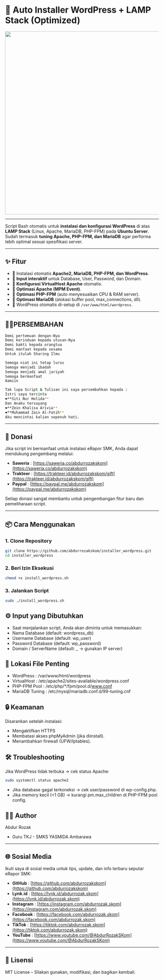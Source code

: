 # 🚀 Auto Installer WordPress + LAMP Stack (Optimized)
<p align="center"><img src="https://tjkt.smkyasmida.sch.id/wp-content/uploads/2025/02/Logo-TJKT-2022-Sampul-Youtube-1.png" width="600"></p>

---

Script Bash otomatis untuk **instalasi dan konfigurasi WordPress** di atas **LAMP Stack** (Linux, Apache, MariaDB, PHP-FPM) pada **Ubuntu Server**.  
Sudah termasuk **tuning Apache, PHP-FPM, dan MariaDB** agar performa lebih optimal sesuai spesifikasi server.

---

## ✨ Fitur
- 🔹 Instalasi otomatis **Apache2, MariaDB, PHP-FPM, dan WordPress**.  
- 🔹 **Input interaktif** untuk Database, User, Password, dan Domain.  
- 🔹 **Konfigurasi VirtualHost Apache** otomatis.  
- 🔹 **Optimasi Apache (MPM Event)**.  
- 🔹 **Optimasi PHP-FPM** (auto menyesuaikan CPU & RAM server).  
- 🔹 **Optimasi MariaDB** (alokasi buffer pool, max_connections, dll).  
- 🔹 WordPress otomatis di-setup di `/var/www/html/wordpress`.  

---


## 👨‍🍼PERSEMBAHAN
```bash
Demi pertemuan dengan-Nya
Demi kerinduan kepada utusan-Nya
Demi bakti kepada orangtua
Demi manfaat kepada sesama
Untuk itulah Sharing Ilmu

Semoga niat ini tetap lurus
Semoga menjadi ibadah
Semoga menjadi amal jariyah
Semoga bermanfaat
Aamiin

Tak lupa Script & Tulisan ini saya persembahkan kepada :
Istri saya tercinta
❤️**Siti Nur Holida**
Dan Anaku tersayang
❤️**Zein Khalisa Arivia**
❤️**Muhammad Zain Al-Fatih**
Aku mencintai kalian sepenuh hati.
```
---

## 💖 Donasi

Jika script ini bermanfaat untuk instalasi eRapor SMK, Anda dapat mendukung pengembang melalui:

- **Saweria** : [https://saweria.co/abdurrozakskom](https://saweria.co/abdurrozakskom)  
- **Trakteer** : [https://trakteer.id/abdurrozakskom/gift](https://trakteer.id/abdurrozakskom/gift)  
- **Paypal**  : [https://paypal.me/abdurrozakskom](https://paypal.me/abdurrozakskom)  

Setiap donasi sangat membantu untuk pengembangan fitur baru dan pemeliharaan script.

---

## 📦 Cara Menggunakan

### 1. Clone Repository
```bash
git clone https://github.com/abdurrozakskom/installer_wordpress.git
cd installer_wordpress
```

### 2. Beri Izin Eksekusi
```bash
chmod +x install_wordpress.sh
```

### 3. Jalankan Script
```bash
sudo ./install_wordpress.sh
```

## ⚙️ Input yang Dibutuhkan
- Saat menjalankan script, Anda akan diminta untuk memasukkan:
- Nama Database (default: wordpress_db)
- Username Database (default: wp_user)
- Password Database (default: wp_password)
- Domain / ServerName (default: _ → gunakan IP server)


## 📂 Lokasi File Penting
- WordPress : /var/www/html/wordpress
- VirtualHost : /etc/apache2/sites-available/wordpress.conf
- PHP-FPM Pool : /etc/php/*/fpm/pool.d/www.conf
- MariaDB Tuning : /etc/mysql/mariadb.conf.d/99-tuning.cnf

## 🔒 Keamanan
Disarankan setelah instalasi:
- Mengaktifkan HTTPS 
- Membatasi akses phpMyAdmin (jika diinstall).
- Menambahkan firewall (UFW/Iptables).

## 🛠️ Troubleshooting
Jika WordPress tidak terbuka → cek status Apache:
```bash
sudo systemctl status apache2
```
- Jika database gagal terkoneksi → cek user/password di wp-config.php.
- Jika memory kecil (<1 GB) → kurangi pm.max_children di PHP-FPM pool config.

## 👨‍💻 Author
Abdur Rozak
- Guru TKJ - SMKS YASMIDA Ambarawa

---

## 🌐 Sosial Media

Ikuti saya di sosial media untuk tips, update, dan info terbaru seputar eRapor SMK:

- **GitHub**    : [https://github.com/abdurrozakskom](https://github.com/abdurrozakskom)  
- **Lynk.id**   : [https://lynk.id/abdurrozak.skom](https://lynk.id/abdurrozak.skom)  
- **Instagram** : [https://instagram.com/abdurrozak.skom](https://instagram.com/abdurrozak.skom)  
- **Facebook**  : [https://facebook.com/abdurrozak.skom](https://facebook.com/abdurrozak.skom)  
- **TikTok**   : [https://tiktok.com/abdurrozak.skom](https://tiktok.com/abdurrozak.skom)  
- **YouTube**   : [https://www.youtube.com/@AbdurRozakSKom](https://www.youtube.com/@AbdurRozakSKom)  

---

## 📜 Lisensi
MIT License – Silakan gunakan, modifikasi, dan bagikan kembali.
